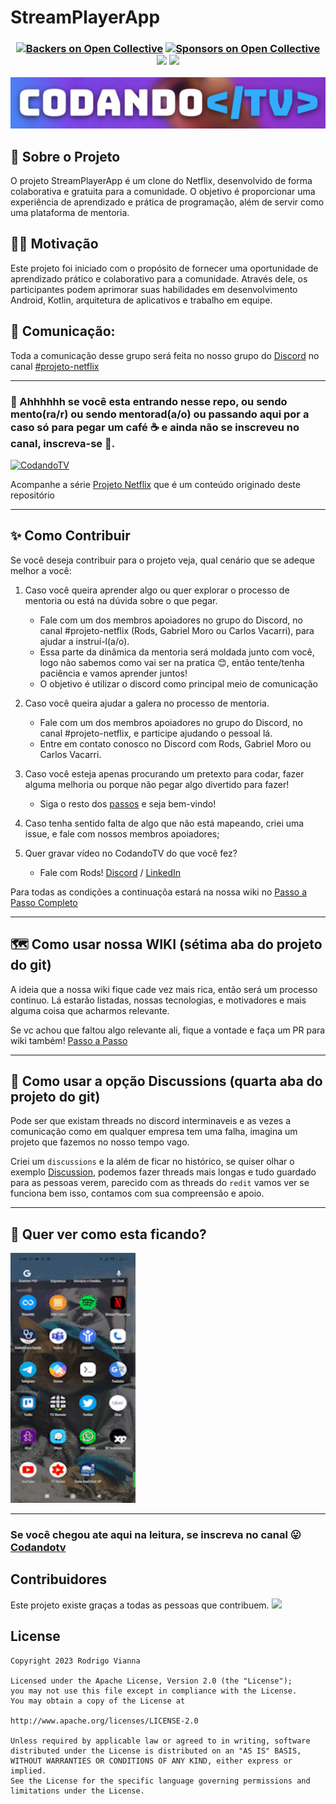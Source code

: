 # StreamPlayerApp
<h3 align="center"> 
  
[![Backers on Open Collective](https://opencollective.com/stremplayerapp/backers/badge.svg)](#backers)
[![Sponsors on Open Collective](https://opencollective.com/stremplayerapp/sponsors/badge.svg)](#sponsors)
<a href="https://www.linkedin.com/company/codandotv"><img src="https://user-images.githubusercontent.com/5540492/212076261-85e22389-eaae-4ac0-9c9d-06196f54ac70.png" height="20px"/></a>
<a href="https://www.youtube.com/c/CodandoTV"><img src="https://img.shields.io/badge/YouTube-FF0000?style=for-the-badge&logo=youtube&logoColor=white" height="20px"/></a>
</h3> 

![Logo do Projeto](file_readme/codandotv.png)

## 🎯 Sobre o Projeto
O projeto StreamPlayerApp é um clone do Netflix, desenvolvido de forma colaborativa e gratuita para a comunidade. O objetivo é proporcionar uma experiência de aprendizado e prática de programação, além de servir como uma plataforma de mentoria.

## 🏋️‍♀️ Motivação
Este projeto foi iniciado com o propósito de fornecer uma oportunidade de aprendizado prático e colaborativo para a comunidade. Através dele, os participantes podem aprimorar suas habilidades em desenvolvimento Android, Kotlin, arquitetura de aplicativos e trabalho em equipe.

## 💬 Comunicação:
Toda a comunicação desse grupo será feita no nosso grupo do [Discord](https://discord.gg/fZMDmjKmju) no canal [#projeto-netflix](https://discord.gg/hSA4z6uXh5)

------------------------------------------

### 🚨 Ahhhhhh se você esta entrando nesse repo, ou sendo mento(ra/r) ou sendo mentorad(a/o) ou passando aqui por a caso só para pegar um café ☕ e ainda não se inscreveu no canal, inscreva-se 🙏. 
[![CodandoTV](https://img.shields.io/badge/YouTube-FF0000?style=for-the-badge&logo=youtube&logoColor=white)](https://bit.ly/3Ob3yPH)

Acompanhe a série [Projeto Netflix](https://www.youtube.com/playlist?list=PL-7tME9TKyA4At5ze9i8-w_trk7nXMGRj) que é um conteúdo originado deste repositório

------------------------------------------

## ✨ Como Contribuir

Se você deseja contribuir para o projeto veja, qual cenário que se adeque melhor a você:

1. Caso você queira aprender algo ou quer explorar o processo de mentoria ou está na dúvida sobre o que pegar.
    - Fale com um dos membros apoiadores no grupo do Discord, no canal #projeto-netflix (Rods, Gabriel Moro ou Carlos Vacarri), para ajudar a instruí-l(a/o).
    - Essa parte da dinâmica da mentoria será moldada junto com você, logo não sabemos como vai ser na pratica 😊, então tente/tenha paciência e vamos aprender juntos!
    - O objetivo é utilizar o discord como principal meio de comunicação
    
2. Caso você queira ajudar a galera no processo de mentoria.
    - Fale com um dos membros apoiadores no grupo do Discord, no canal #projeto-netflix, e participe ajudando o pessoal lá.
    - Entre em contato conosco no Discord com Rods, Gabriel Moro ou Carlos Vacarri.

3. Caso você esteja apenas procurando um pretexto para codar, fazer alguma melhoria ou porque não pegar algo divertido para fazer!
    - Siga o resto dos [passos](https://github.com/CodandoTV/StreamPlayerApp/wiki/Contribuir-com-o-projeto) e seja bem-vindo!

4. Caso tenha sentido falta de algo que não está mapeando, criei uma issue, e fale com nossos membros apoiadores;

5. Quer gravar vídeo no CodandoTV do que você fez?
    - Fale com Rods! [Discord](https://discord.gg/fZMDmjKmju) / [LinkedIn](https://www.linkedin.com/in/rviannaoliveira/)

Para todas as condições a continuaçõa estará na nossa wiki no [Passo a Passo Completo](https://github.com/CodandoTV/StreamPlayerApp/wiki/Contribuir-com-o-projeto)

---

## 🗺️ Como usar nossa WIKI (sétima aba do projeto do git)

A ideia que a nossa wiki fique cade vez mais rica, então será um processo continuo.
Lá estarão listadas, nossas tecnologias, e motivadores e mais alguma coisa que acharmos relevante.

Se vc achou que faltou algo relevante ali, fique a vontade e faça um PR para wiki também!
[Passo a Passo](https://github.com/CodandoTV/StreamPlayerApp/wiki/Contribuir-na-WIKI)

--- 

## 🎤 Como usar a opção Discussions (quarta aba do projeto do git)

Pode ser que existam threads no discord interminaveis e as vezes a comunicação como em qualquer empresa tem uma falha, imagina um projeto que fazemos no nosso tempo vago.

Criei um `discussions` e la além de ficar no histórico, se quiser olhar o exemplo [Discussion](https://github.com/CodandoTV/StreamPlayerApp/discussions/48), podemos fazer threads mais longas e tudo guardado para as pessoas verem, parecido com as threads do `redit` vamos ver se funciona bem isso, contamos com sua compreensão e apoio.

---

## 👀 Quer ver como esta ficando?

<img src="file_readme/splash_list_detail.gif" alt="atualizado dia 22/05/2023" width="200" height="400">

---

### Se você chegou ate aqui na leitura, se inscreva no canal 😛 [Codandotv](https://bit.ly/3Ob3yPH)


## Contribuidores

Este projeto existe graças a todas as pessoas que contribuem.
<a href="https://github.com/CodandoTV/StreamPlayerApp"><img src="https://opencollective.com/stremplayerapp/contributors.svg?width=890&button=false" /></a>


License
-------

    Copyright 2023 Rodrigo Vianna

    Licensed under the Apache License, Version 2.0 (the "License");
    you may not use this file except in compliance with the License.
    You may obtain a copy of the License at

    http://www.apache.org/licenses/LICENSE-2.0

    Unless required by applicable law or agreed to in writing, software
    distributed under the License is distributed on an "AS IS" BASIS,
    WITHOUT WARRANTIES OR CONDITIONS OF ANY KIND, either express or implied.
    See the License for the specific language governing permissions and
    limitations under the License.

 
